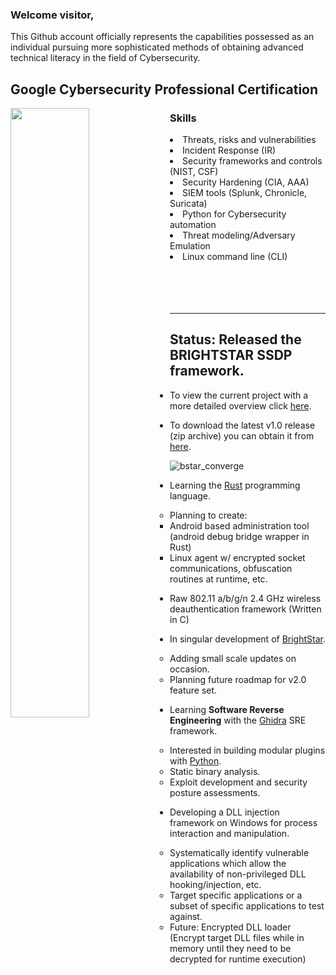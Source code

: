 ### Welcome visitor,

This Github account officially represents the capabilities possessed as an individual pursuing more sophisticated methods of obtaining advanced technical literacy in the field of Cybersecurity.

## Google Cybersecurity Professional Certification
<img src="https://github.com/PlatinumVoyager/PlatinumVoyager/assets/116006542/4f747f6c-4065-4767-860e-1ef0cf940573" align="left" style="width: 50%; height: 50%;">
<h3>Skills</h3> 
<li>Threats, risks and vulnerabilities</li>
<li>Incident Response (IR)</li>
<li>Security frameworks and controls (NIST, CSF)</li>
<li>Security Hardening (CIA, AAA)</li>
<li>SIEM tools (Splunk, Chronicle, Suricata)</li>
<li>Python for Cybersecurity automation</li>
<li>Threat modeling/Adversary Emulation</li>
<li>Linux command line (CLI)</li>
</br>
</br>
</br>
</br>
<hr>

## Status: Released the BRIGHTSTAR SSDP framework.

* <p>To view the current project with a more detailed overview click <a href="https://github.com/PlatinumVoyager/BrightStar">here</a>.</p>
* <p>To download the latest v1.0 release (zip archive) you can obtain it from <a href="https://github.com/PlatinumVoyager/BrightStar/releases/tag/v1.0">here</a>.</p>

![bstar_converge](https://github.com/PlatinumVoyager/PlatinumVoyager/assets/116006542/c5786883-6e0b-47e5-94e8-d892f2166631)

* Learning the [Rust](https://www.rust-lang.org/) programming language.
  * Planning to create:
    * Android based administration tool (android debug bridge wrapper in Rust)
    * Linux agent w/ encrypted socket communications, obfuscation routines at runtime, etc.

* Raw 802.11 a/b/g/n 2.4 GHz wireless deauthentication framework (Written in C)

* In singular development of [BrightStar](https://github.com/PlatinumVoyager/BrightStar).
  * Adding small scale updates on occasion.
  * Planning future roadmap for v2.0 feature set.
 
* Learning **Software Reverse Engineering** with the [Ghidra](https://ghidra-sre.org/) SRE framework.
  * Interested in building modular plugins with [Python](https://www.python.org/about/).
  * Static binary analysis.
  * Exploit development and security posture assessments.
 
* Developing a DLL injection framework on Windows for process interaction and manipulation.
  * Systematically identify vulnerable applications which allow the availability of non-privileged DLL hooking/injection, etc.
  * Target specific applications or a subset of specific applications to test against.
  * Future: Encrypted DLL loader (Encrypt target DLL files while in memory until they need to be decrypted for runtime execution)

